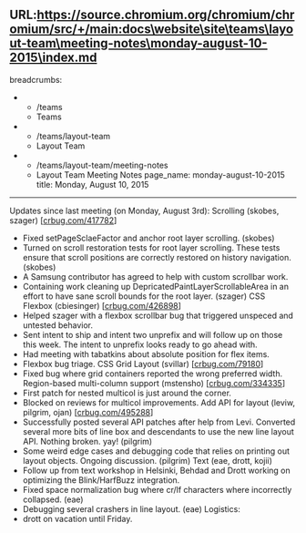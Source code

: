 URL:https://source.chromium.org/chromium/chromium/src/+/main:docs\website\site\teams\layout-team\meeting-notes\monday-august-10-2015\index.md
---
breadcrumbs:
- - /teams
  - Teams
- - /teams/layout-team
  - Layout Team
- - /teams/layout-team/meeting-notes
  - Layout Team Meeting Notes
page_name: monday-august-10-2015
title: Monday, August 10, 2015
---

Updates since last meeting (on Monday, August 3rd):
Scrolling (skobes, szager) \[[crbug.com/417782](https://crbug.com/417782)\]
- Fixed setPageSclaeFactor and anchor root layer scrolling. (skobes)
- Turned on scroll restoration tests for root layer scrolling. These
tests ensure that scroll positions are correctly restored on history
navigation. (skobes)
- A Samsung contributor has agreed to help with custom scrollbar work.
- Containing work cleaning up DepricatedPaintLayerScrollableArea in an
effort to have sane scroll bounds for the root layer. (szager)
CSS Flexbox (cbiesinger) \[[crbug.com/426898](https://crbug.com/426898)\]
- Helped szager with a flexbox scrollbar bug that triggered unspeced and
untested behavior.
- Sent intent to ship and intent two unprefix and will follow up on
those this week. The intent to unprefix looks ready to go ahead with.
- Had meeting with tabatkins about absolute position for flex items.
- Flexbox bug triage.
CSS Grid Layout (svillar) \[[crbug.com/79180](https://crbug.com/79180)\]
- Fixed bug where grid containers reported the wrong preferred width.
Region-based multi-column support (mstensho)
\[[crbug.com/334335](https://crbug.com/334335)\]
- First patch for nested multicol is just around the corner.
- Blocked on reviews for multicol improvements.
Add API for layout (leviw, pilgrim, ojan)
\[[crbug.com/495288](https://crbug.com/495288)\]
- Successfully posted several API patches after help from Levi. Converted
several more bits of line box and descendants to use the new line
layout API. Nothing broken. yay! (pilgrim)
- Some weird edge cases and debugging code that relies on printing out
layout objects. Ongoing discussion. (pilgrim)
Text (eae, drott, kojii)
- Follow up from text workshop in Helsinki, Behdad and Drott working on
optimizing the Blink/HarfBuzz integration.
- Fixed space normalization bug where cr/lf characters where incorrectly
collapsed. (eae)
- Debugging several crashers in line layout. (eae)
Logistics:
- drott on vacation until Friday.
